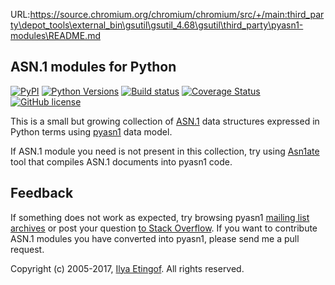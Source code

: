 URL:https://source.chromium.org/chromium/chromium/src/+/main:third_party\depot_tools\external_bin\gsutil\gsutil_4.68\gsutil\third_party\pyasn1-modules\README.md

ASN.1 modules for Python
------------------------
[![PyPI](https://img.shields.io/pypi/v/pyasn1-modules.svg?maxAge=2592000)](https://pypi.python.org/pypi/pyasn1-modules)
[![Python Versions](https://img.shields.io/pypi/pyversions/pyasn1-modules.svg)](https://pypi.python.org/pypi/pyasn1-modules/)
[![Build status](https://travis-ci.org/etingof/pyasn1-modules.svg?branch=master)](https://secure.travis-ci.org/etingof/pyasn1-modules)
[![Coverage Status](https://img.shields.io/codecov/c/github/etingof/pyasn1-modules.svg)](https://codecov.io/github/etingof/pyasn1-modules/)
[![GitHub license](https://img.shields.io/badge/license-BSD-blue.svg)](https://raw.githubusercontent.com/etingof/pyasn1-modules/master/LICENSE.txt)

This is a small but growing collection of 
[ASN.1](https://www.itu.int/rec/dologin_pub.asp?lang=e&id=T-REC-X.208-198811-W!!PDF-E&type=items)
data structures expressed in Python terms using [pyasn1](https://github.com/etingof/pyasn1) data model.

If ASN.1 module you need is not present in this collection, try using
[Asn1ate](https://github.com/kimgr/asn1ate) tool that compiles ASN.1 documents
into pyasn1 code. 

Feedback
--------

If something does not work as expected, try browsing pyasn1
[mailing list archives](https://sourceforge.net/p/pyasn1/mailman/pyasn1-users/)
or post your question
[to Stack Overflow](http://stackoverflow.com/questions/ask).
If you want to contribute ASN.1 modules you have converted into pyasn1,
please send me a pull request.

Copyright (c) 2005-2017, [Ilya Etingof](mailto:etingof@gmail.com).
All rights reserved.

